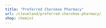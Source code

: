 ```yaml
---
title: "Preferred Cherokee Pharmacy"
url: /cleveland/preferred-cherokee-pharmacy/
shop: chemist
---
```

